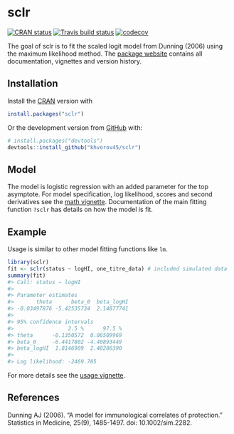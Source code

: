 
<!-- README.md is generated from README.Rmd. Please edit that file -->

# sclr

<!-- badges: start -->

[![CRAN
status](https://www.r-pkg.org/badges/version/sclr)](https://cran.r-project.org/package=sclr)
[![Travis build
status](https://travis-ci.org/khvorov45/sclr.svg?branch=master)](https://travis-ci.org/khvorov45/sclr)
[![codecov](https://codecov.io/gh/khvorov45/sclr/branch/master/graph/badge.svg)](https://codecov.io/gh/khvorov45/sclr)
<!-- badges: end -->

The goal of sclr is to fit the scaled logit model from Dunning (2006)
using the maximum likelihood method. The [package
website](https://khvorov45.github.io/sclr/) contains all documentation,
vignettes and version history.

## Installation

Install the [CRAN](https://CRAN.R-project.org/package=sclr) version with

``` r
install.packages("sclr")
```

Or the development version from
[GitHub](https://github.com/khvorov45/sclr) with:

``` r
# install.packages("devtools")
devtools::install_github("khvorov45/sclr")
```

## Model

The model is logistic regression with an added parameter for the top
asymptote. For model specification, log likelihood, scores and second
derivatives see the [math
vignette](https://khvorov45.github.io/sclr/articles/sclr-math.html).
Documentation of the main fitting function `?sclr` has details on how
the model is fit.

## Example

Usage is similar to other model fitting functions like `lm`.

``` r
library(sclr)
fit <- sclr(status ~ logHI, one_titre_data) # included simulated data
summary(fit)
#> Call: status ~ logHI
#> 
#> Parameter estimates
#>       theta      beta_0  beta_logHI 
#> -0.03497876 -5.42535734  2.14877741 
#> 
#> 95% confidence intervals
#>                 2.5 %      97.5 %
#> theta      -0.1350572  0.06509969
#> beta_0     -6.4417802 -4.40893449
#> beta_logHI  1.8146909  2.48286390
#> 
#> Log likelihood: -2469.765
```

For more details see the [usage
vignette](https://khvorov45.github.io/sclr/articles/sclr-usage.html).

## References

Dunning AJ (2006). “A model for immunological correlates of protection.”
Statistics in Medicine, 25(9), 1485-1497. doi: 10.1002/sim.2282.
